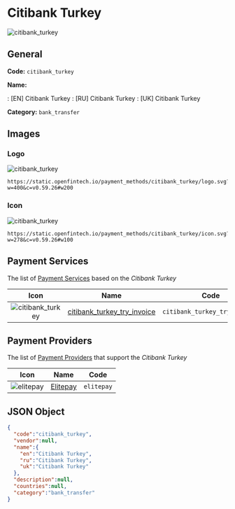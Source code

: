 
# Citibank Turkey 
![citibank_turkey](https://static.openfintech.io/payment_methods/citibank_turkey/logo.svg?w=400&c=v0.59.26#w200)  

## General 
**Code:** `citibank_turkey` 
 
**Name:** 
 
:	[EN] Citibank Turkey 
:	[RU] Citibank Turkey 
:	[UK] Citibank Turkey 
 
**Category:** `bank_transfer` 
 

## Images 

### Logo 
![citibank_turkey](https://static.openfintech.io/payment_methods/citibank_turkey/logo.svg?w=400&c=v0.59.26#w200)  

```
https://static.openfintech.io/payment_methods/citibank_turkey/logo.svg?w=400&c=v0.59.26#w200
```  

### Icon 
![citibank_turkey](https://static.openfintech.io/payment_methods/citibank_turkey/icon.svg?w=278&c=v0.59.26#w100)  

```
https://static.openfintech.io/payment_methods/citibank_turkey/icon.svg?w=278&c=v0.59.26#w100
```  

## Payment Services 
 
The list of [Payment Services](/payment-services/) based on the _Citibank Turkey_ 

|Icon|Name|Code| 
|:---:|:---:|:---:| 
|![citibank_turkey](https://static.openfintech.io/payment_methods/citibank_turkey/icon.svg?w=278&c=v0.59.26#w100) |[citibank_turkey_try_invoice](/payment-services/citibank_turkey_try_invoice/)|`citibank_turkey_try_invoice`| 
 

## Payment Providers 
 
The list of [Payment Providers](/payment-providers/) that support the _Citibank Turkey_ 

|Icon|Name|Code| 
|:---:|:---:|:---:| 
|![elitepay](https://static.openfintech.io/payment_providers/elitepay/icon.svg?w=278&c=v0.59.26#w100) |[Elitepay](/payment-providers/elitepay/)|`elitepay`| 
 

## JSON Object 

```json
{
  "code":"citibank_turkey",
  "vendor":null,
  "name":{
    "en":"Citibank Turkey",
    "ru":"Citibank Turkey",
    "uk":"Citibank Turkey"
  },
  "description":null,
  "countries":null,
  "category":"bank_transfer"
}
```  
